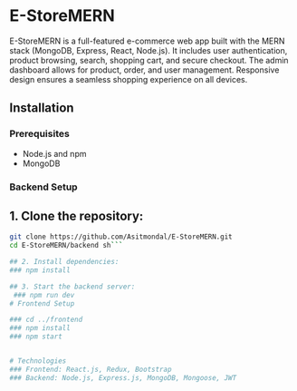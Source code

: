 # E-StoreMERN

E-StoreMERN is a full-featured e-commerce web app built with the MERN stack (MongoDB, Express, React, Node.js). It includes user authentication, product browsing, search, shopping cart, and secure checkout. The admin dashboard allows for product, order, and user management. Responsive design ensures a seamless shopping experience on all devices.


## Installation

### Prerequisites

- Node.js and npm
- MongoDB

### Backend Setup

## 1. Clone the repository:
   ```sh
   git clone https://github.com/Asitmondal/E-StoreMERN.git
   cd E-StoreMERN/backend sh```

## 2. Install dependencies:
   ### npm install

## 3. Start the backend server:
    ### npm run dev
# Frontend Setup

### cd ../frontend
### npm install
### npm start


# Technologies
### Frontend: React.js, Redux, Bootstrap
### Backend: Node.js, Express.js, MongoDB, Mongoose, JWT
